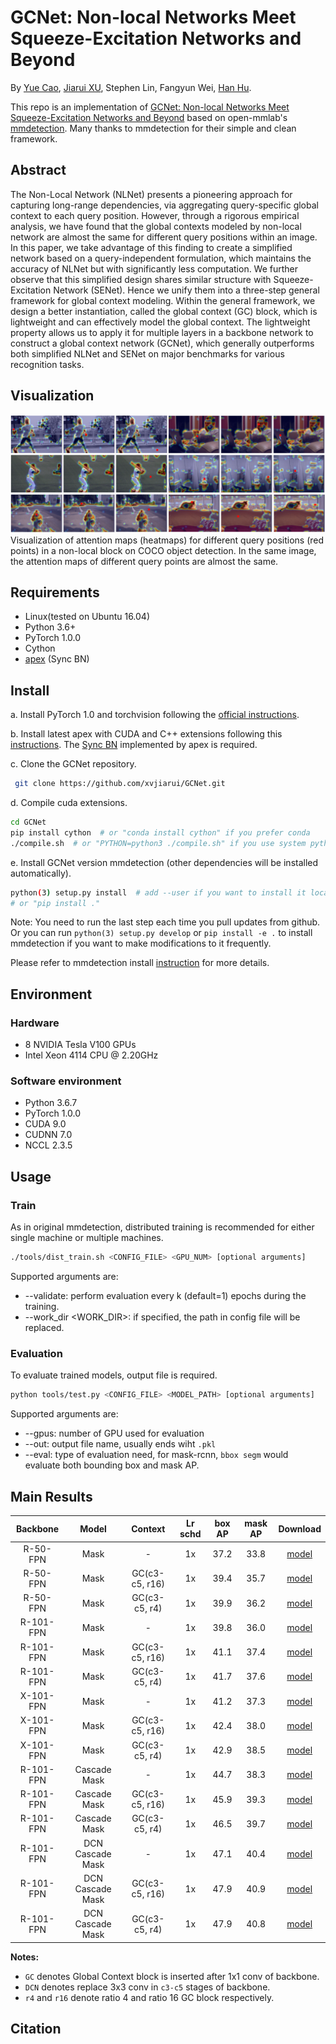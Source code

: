 
# GCNet: Non-local Networks Meet Squeeze-Excitation Networks and Beyond
By [Yue Cao](http://yue-cao.me), [Jiarui XU](http://jerryxu.net), Stephen Lin, Fangyun Wei, [Han Hu](https://sites.google.com/site/hanhushomepage/).

This repo is an implementation of [GCNet: Non-local Networks Meet Squeeze-Excitation Networks and Beyond](https://arxiv.org/abs/1904.11492) 
based on open-mmlab's [mmdetection](https://github.com/open-mmlab/mmdetection).
Many thanks to mmdetection for their simple and clean framework.

## Abstract

The Non-Local Network (NLNet) presents a pioneering approach for capturing long-range dependencies, via aggregating query-specific global context to each query position. 
However, through a rigorous empirical analysis, we have found that the global contexts modeled by non-local network are almost the same for different query positions within an image. 
In this paper, we take advantage of this finding to create a simplified network based on a query-independent formulation, which maintains the accuracy of NLNet but with significantly less computation. 
We further observe that this simplified design shares similar structure with Squeeze-Excitation Network (SENet). 
Hence we unify them into a three-step general framework for global context modeling. 
Within the general framework, we design a better instantiation, called the global context (GC) block, which is lightweight and can effectively model the global context. 
The lightweight property allows us to apply it for multiple layers in a backbone network to construct a global context network (GCNet), which generally outperforms both simplified NLNet and SENet on major benchmarks for various recognition tasks.

## Visualization
![vis](figs/vis.png)
Visualization of attention maps (heatmaps) for different query positions (red points) in a non-local block on COCO object detection. 
In the same image, the attention maps of different query points are almost the same.

## Requirements
- Linux(tested on Ubuntu 16.04)
- Python 3.6+
- PyTorch 1.0.0
- Cython
- [apex](https://github.com/NVIDIA/apex) (Sync BN)

## Install
a. Install PyTorch 1.0 and torchvision following the [official instructions](https://pytorch.org/).

b. Install latest apex with CUDA and C++ extensions following this [instructions](https://github.com/NVIDIA/apex#quick-start). 
The [Sync BN](https://nvidia.github.io/apex/parallel.html#apex.parallel.SyncBatchNorm) implemented by apex is required.

c. Clone the GCNet repository. 
```bash
 git clone https://github.com/xvjiarui/GCNet.git 
 ```
d. Compile cuda extensions.
```bash
cd GCNet
pip install cython  # or "conda install cython" if you prefer conda
./compile.sh  # or "PYTHON=python3 ./compile.sh" if you use system python3 without virtual environments
```

e. Install GCNet version mmdetection (other dependencies will be installed automatically).

```bash
python(3) setup.py install  # add --user if you want to install it locally
# or "pip install ."
```

Note: You need to run the last step each time you pull updates from github. 
Or you can run `python(3) setup.py develop` or `pip install -e .` to install mmdetection if you want to make modifications to it frequently.


Please refer to mmdetection install [instruction](https://github.com/open-mmlab/mmdetection/blob/master/INSTALL.md) for more details.

## Environment

### Hardware

- 8 NVIDIA Tesla V100 GPUs
- Intel Xeon 4114 CPU @ 2.20GHz

### Software environment

- Python 3.6.7
- PyTorch 1.0.0
- CUDA 9.0
- CUDNN 7.0
- NCCL 2.3.5

## Usage
### Train
As in original mmdetection, distributed training is recommended for either single machine or multiple machines.
```bash
./tools/dist_train.sh <CONFIG_FILE> <GPU_NUM> [optional arguments]
```
Supported arguments are:
- --validate: perform evaluation every k (default=1) epochs during the training.
- --work_dir <WORK_DIR>: if specified, the path in config file will be replaced.

### Evaluation
To evaluate trained models, output file is required.
```bash
python tools/test.py <CONFIG_FILE> <MODEL_PATH> [optional arguments]
```
Supported arguments are:
- --gpus: number of GPU used for evaluation
- --out: output file name, usually ends wiht `.pkl`
- --eval: type of evaluation need, for mask-rcnn, `bbox segm` would evaluate both bounding box and mask AP. 

## Main Results

| Backbone  | Model            | Context        | Lr schd | box AP | mask AP | Download  |
|:---------:|:----------------:|:--------------:|:-------:|:------:|:-------:|:---------:|
| R-50-FPN  | Mask             | -              | 1x      | 37.2   | 33.8    | [model]() |
| R-50-FPN  | Mask             | GC(c3-c5, r16) | 1x      | 39.4   | 35.7    | [model]() |
| R-50-FPN  | Mask             | GC(c3-c5, r4)  | 1x      | 39.9   | 36.2    | [model]() |
| R-101-FPN | Mask             | -              | 1x      | 39.8   | 36.0    | [model]() |
| R-101-FPN | Mask             | GC(c3-c5, r16) | 1x      | 41.1   | 37.4    | [model]() |
| R-101-FPN | Mask             | GC(c3-c5, r4)  | 1x      | 41.7   | 37.6    | [model]() |
| X-101-FPN | Mask             | -              | 1x      | 41.2   | 37.3    | [model]() |
| X-101-FPN | Mask             | GC(c3-c5, r16) | 1x      | 42.4   | 38.0    | [model]() |
| X-101-FPN | Mask             | GC(c3-c5, r4)  | 1x      | 42.9   | 38.5    | [model]() |
| R-101-FPN | Cascade Mask     | -              | 1x      | 44.7   | 38.3    | [model]() |
| R-101-FPN | Cascade Mask     | GC(c3-c5, r16) | 1x      | 45.9   | 39.3    | [model]() |
| R-101-FPN | Cascade Mask     | GC(c3-c5, r4)  | 1x      | 46.5   | 39.7    | [model]() |
| R-101-FPN | DCN Cascade Mask | -              | 1x      | 47.1   | 40.4    | [model]() |
| R-101-FPN | DCN Cascade Mask | GC(c3-c5, r16) | 1x      | 47.9   | 40.9    | [model]() |
| R-101-FPN | DCN Cascade Mask | GC(c3-c5, r4)  | 1x      | 47.9   | 40.8    | [model]() |

**Notes:**
- `GC` denotes Global Context block is inserted after 1x1 conv of backbone. 
- `DCN` denotes replace 3x3 conv in `c3-c5` stages of backbone.
- `r4` and `r16` denote ratio 4 and ratio 16 GC block respectively. 

## Citation

